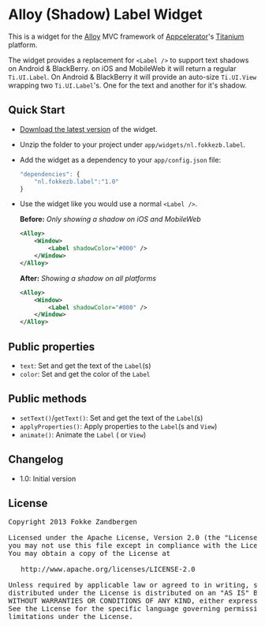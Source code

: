 # Alloy (Shadow) Label Widget
This is a widget for the [Alloy](http://projects.appcelerator.com/alloy/docs/Alloy-bootstrap/index.html) MVC framework of [Appcelerator](http://www.appcelerator.com)'s [Titanium](http://www.appcelerator.com/platform) platform.

The widget provides a replacement for `<Label />` to support text shadows on Android & BlackBerry. on iOS and MobileWeb it will return a regular `Ti.UI.Label`. On Android & BlackBerry it will provide an auto-size `Ti.UI.View` wrapping two `Ti.UI.Label`'s. One for the text and another for it's shadow.

## Quick Start
* [Download the latest version](https://github.com/FokkeZB/nl.fokkezb.label/releases) of the widget.
* Unzip the folder to your project under `app/widgets/nl.fokkezb.label`.
* Add the widget as a dependency to your `app/config.json` file:

    ```javascript
    "dependencies": {
    	"nl.fokkezb.label":"1.0"
    }
    ```

* Use the widget like you would use a normal `<Label />`.

    **Before:** *Only showing a shadow on iOS and MobileWeb*

    ```xml
    <Alloy>
        <Window>
        	<Label shadowColor="#000" />
        </Window>
    </Alloy>
    ```
    
    **After:** *Showing a shadow on all platforms*


    ```xml
    <Alloy>
        <Window>
        	<Label shadowColor="#000" />
        </Window>
    </Alloy>
    ```

## Public properties

* `text`: Set and get the text of the `Label`(s)
* `color`: Set and get the color of the `Label`

## Public methods

* `setText()`/`getText()`: Set and get the text of the `Label`(s)
* `applyProperties()`: Apply properties to the `Label`(s and `View`)
* `animate()`: Animate the `Label` ( or `View`)

## Changelog
* 1.0: Initial version

## License

<pre>
Copyright 2013 Fokke Zandbergen

Licensed under the Apache License, Version 2.0 (the "License");
you may not use this file except in compliance with the License.
You may obtain a copy of the License at

   http://www.apache.org/licenses/LICENSE-2.0

Unless required by applicable law or agreed to in writing, software
distributed under the License is distributed on an "AS IS" BASIS,
WITHOUT WARRANTIES OR CONDITIONS OF ANY KIND, either express or implied.
See the License for the specific language governing permissions and
limitations under the License.
</pre>
